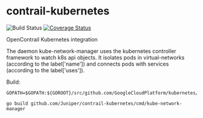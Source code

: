 # contrail-kubernetes
![Build Status](https://travis-ci.org/Juniper/contrail-kubernetes.svg)
[![Coverage Status](https://coveralls.io/repos/Juniper/contrail-kubernetes/badge.svg?branch=master&service=github)](https://coveralls.io/github/Juniper/contrail-kubernetes?branch=master)

OpenContrail Kubernetes integration

The daemon kube-network-manager uses the kubernetes controller framework to watch k8s api objects. It isolates pods in virtual-networks (according to the label['name']) and connects pods with services (according to the label['uses']).

Build:
```
GOPATH=$GOPATH:${GOROOT}/src/github.com/GoogleCloudPlatform/kubernetes/Godeps/_workspace

go build github.com/Juniper/contrail-kubernetes/cmd/kube-network-manager
```
